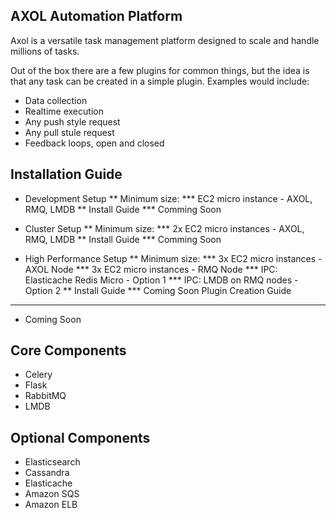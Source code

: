 AXOL Automation Platform
------------------------

Axol is a versatile task management platform designed to scale and handle millions of tasks.

Out of the box there are a few plugins for common things, but the idea is that any task can 
be created in a simple plugin. Examples would include:
* Data collection
* Realtime execution
* Any push style request
* Any pull stule request
* Feedback loops, open and closed

Installation Guide
------------------
* Development Setup
** Minimum size: 
*** EC2 micro instance - AXOL, RMQ, LMDB
** Install Guide
*** Comming Soon

* Cluster Setup
** Minimum size: 
*** 2x EC2 micro instances - AXOL, RMQ, LMDB
** Install Guide
*** Comming Soon

* High Performance Setup
** Minimum size:
*** 3x EC2 micro instances - AXOL Node
*** 3x EC2 micro instances - RMQ Node
*** IPC: Elasticache Redis Micro - Option 1
*** IPC: LMDB on RMQ nodes - Option 2
** Install Guide
*** Coming Soon
Plugin Creation Guide
---------------------
* Coming Soon

Core Components
---------------
* Celery
* Flask
* RabbitMQ
* LMDB

Optional Components
-------------------
* Elasticsearch
* Cassandra
* Elasticache
* Amazon SQS
* Amazon ELB
